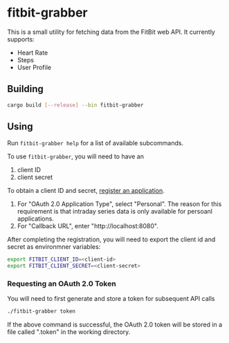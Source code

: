 # fitbit-grabber
This is a small utility for fetching data from the FitBit web API. It currently
supports:

- Heart Rate
- Steps
- User Profile

## Building

```sh
cargo build [--release] --bin fitbit-grabber
```

## Using

Run `fitbit-grabber help` for a list of available subcommands.

To use `fitbit-grabber`, you will need to have an

1. client ID
2. client secret

To obtain a client ID and secret, [register an application][].

1. For "OAuth 2.0 Application Type", select "Personal". The reason for this
   requirement is that intraday series data is only available for persoanl
   applications.
2. For "Callback URL", enter "http://localhost:8080".

After completing the registration, you will need to export the client id and
secret as environmner variables:

```sh
export FITBIT_CLIENT_ID=<client-id>
export FITBIT_CLIENT_SECRET=<client-secret>
```

### Requesting an OAuth 2.0 Token

You will need to first generate and store a token for subsequent API calls

```sh
./fitbit-grabber token
```

If the above command is successful, the OAuth 2.0 token will be stored in a file
called ".token" in the working directory.

[register an application]: https://dev.fitbit.com/apps/new

